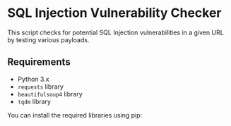 # SQL Injection Vulnerability Checker

This script checks for potential SQL Injection vulnerabilities in a given URL by testing various payloads.

## Requirements

- Python 3.x
- `requests` library
- `beautifulsoup4` library
- `tqdm` library

You can install the required libraries using pip:
